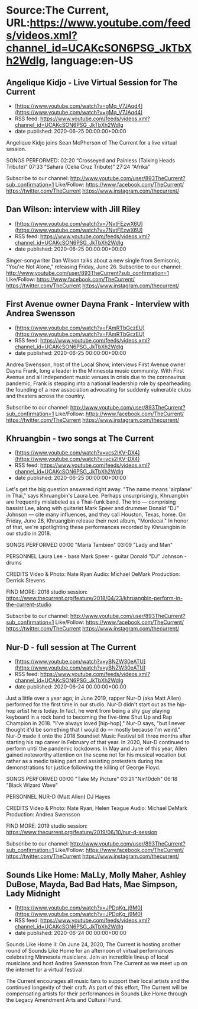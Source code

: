 # Source:The Current, URL:https://www.youtube.com/feeds/videos.xml?channel_id=UCAKcSON6PSG_JkTbXh2WdIg, language:en-US

## Angelique Kidjo - Live Virtual Session for The Current
 - [https://www.youtube.com/watch?v=gMq_V7JAqd4](https://www.youtube.com/watch?v=gMq_V7JAqd4)
 - RSS feed: https://www.youtube.com/feeds/videos.xml?channel_id=UCAKcSON6PSG_JkTbXh2WdIg
 - date published: 2020-06-25 00:00:00+00:00

Angelique Kidjo joins Sean McPherson of The Current for a live virtual session.

SONGS PERFORMED:
02:20 “Crosseyed and Painless (Talking Heads Tribute)”
07:33 “Sahara (Celia Cruz Tribute)”
27:24 “Afrika”

Subscribe to our channel:
http://www.youtube.com/user/893TheCurrent?sub_confirmation=1
Like/Follow:
https://www.facebook.com/TheCurrent/
https://twitter.com/TheCurrent
https://www.instagram.com/thecurrent/

## Dan Wilson: interview with Jill Riley
 - [https://www.youtube.com/watch?v=7NvtFEzwX6U](https://www.youtube.com/watch?v=7NvtFEzwX6U)
 - RSS feed: https://www.youtube.com/feeds/videos.xml?channel_id=UCAKcSON6PSG_JkTbXh2WdIg
 - date published: 2020-06-25 00:00:00+00:00

Singer-songwriter Dan Wilson talks about a new single from Semisonic, "You're Not Alone," releasing Friday, June 26.
Subscribe to our channel:
http://www.youtube.com/user/893TheCurrent?sub_confirmation=1
Like/Follow:
https://www.facebook.com/TheCurrent/
https://twitter.com/TheCurrent
https://www.instagram.com/thecurrent/

## First Avenue owner Dayna Frank - Interview with Andrea Swensson
 - [https://www.youtube.com/watch?v=FAmRTbGczEU](https://www.youtube.com/watch?v=FAmRTbGczEU)
 - RSS feed: https://www.youtube.com/feeds/videos.xml?channel_id=UCAKcSON6PSG_JkTbXh2WdIg
 - date published: 2020-06-25 00:00:00+00:00

Andrea Swensson, host of the Local Show, interviews First Avenue owner Dayna Frank, long a leader in the Minnesota music community. With First Avenue and all independent music venues in crisis due to the coronavirus pandemic, Frank is stepping into a national leadership role by spearheading the founding of a new association advocating for suddenly vulnerable clubs and theaters across the country.

Subscribe to our channel:
http://www.youtube.com/user/893TheCurrent?sub_confirmation=1
Like/Follow:
https://www.facebook.com/TheCurrent/
https://twitter.com/TheCurrent
https://www.instagram.com/thecurrent/

## Khruangbin - two songs at The Current
 - [https://www.youtube.com/watch?v=vcs2IKV-DX4](https://www.youtube.com/watch?v=vcs2IKV-DX4)
 - RSS feed: https://www.youtube.com/feeds/videos.xml?channel_id=UCAKcSON6PSG_JkTbXh2WdIg
 - date published: 2020-06-25 00:00:00+00:00

Let's get the big question answered right away. "The name means 'airplane' in Thai," says Khruangbin's Laura Lee. Perhaps unsurprisingly, Khruangbin are frequently mislabeled as a Thai-funk band. The trio — comprising bassist Lee, along with guitarist Mark Speer and drummer Donald "DJ" Johnson — cite many influences, and they call Houston, Texas, home. On Friday, June 26, Khruangbin release their next album, "Mordecai." In honor of that, we're spotlighting these performances recorded by Khruangbin in our studio in 2018.

SONGS PERFORMED
00:00 "Maria Tambien"
03:09 "Lady and Man"

PERSONNEL
Laura Lee - bass
Mark Speer - guitar
Donald "DJ" Johnson - drums

CREDITS
Video & Photo: Nate Ryan
Audio: Michael DeMark
Production: Derrick Stevens

FIND MORE:
2018 studio session: https://www.thecurrent.org/feature/2018/04/23/khruangbin-perform-in-the-current-studio

Subscribe to our channel:
http://www.youtube.com/user/893TheCurrent?sub_confirmation=1
Like/Follow:
https://www.facebook.com/TheCurrent/
https://twitter.com/TheCurrent
https://www.instagram.com/thecurrent/

## Nur-D - full session at The Current
 - [https://www.youtube.com/watch?v=yBNZW30eATU](https://www.youtube.com/watch?v=yBNZW30eATU)
 - RSS feed: https://www.youtube.com/feeds/videos.xml?channel_id=UCAKcSON6PSG_JkTbXh2WdIg
 - date published: 2020-06-24 00:00:00+00:00

Just a little over a year ago, in June 2019, rapper Nur-D (aka Matt Allen) performed for the first time in our studio. Nur-D didn't start out as the hip-hop artist he is today. In fact, he went from being a shy guy playing keyboard in a rock band to becoming the five-time Shut Up and Rap Champion in 2018. "I've always loved [hip-hop]," Nur-D says, "but I never thought it'd be something that I would do — mostly because I'm weird." Nur-D made it onto the 2018 Soundset Music Festival bill three months after starting his rap career in February of that year. In 2020, Nur-D continued to perform until the pandemic lockdowns. In May and June of this year, Allen gained noteworthy attention on the scene not for his musical vocation but rather as a medic taking part and assisting protesters during the demonstrations for justice following the killing of George Floyd.

SONGS PERFORMED
00:00 "Take My Picture"
03:21 "Nin10doh"
06:18 "Black Wizard Wave"

PERSONNEL
NUR-D (Matt Allen)
DJ Hayes

CREDITS
Video & Photo: Nate Ryan, Helen Teague
Audio: Michael DeMark
Production: Andrea Swensson

FIND MORE:
2019 studio session: https://www.thecurrent.org/feature/2019/06/10/nur-d-session

Subscribe to our channel:
http://www.youtube.com/user/893TheCurrent?sub_confirmation=1
Like/Follow:
https://www.facebook.com/TheCurrent/
https://twitter.com/TheCurrent
https://www.instagram.com/thecurrent/

## Sounds Like Home: MaLLy, Molly Maher, Ashley DuBose, Mayda, Bad Bad Hats, Mae Simpson, Lady Midnight
 - [https://www.youtube.com/watch?v=JPDqKg_j9M0](https://www.youtube.com/watch?v=JPDqKg_j9M0)
 - RSS feed: https://www.youtube.com/feeds/videos.xml?channel_id=UCAKcSON6PSG_JkTbXh2WdIg
 - date published: 2020-06-24 00:00:00+00:00

Sounds Like Home II: On June 24, 2020, The Current is hosting another round of Sounds Like Home for an afternoon of virtual performances celebrating Minnesota musicians. Join an incredible lineup of local musicians and host Andrea Swensson from The Current as we meet up on the internet for a virtual festival.

The Current encourages all music fans to support their local artists and the continued longevity of their craft. As part of this effort, The Current will be compensating artists for their performances in Sounds Like Home through the Legacy Amendment Arts and Cultural Fund.

